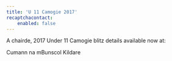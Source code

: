 ```yaml
---
title: 'U 11 Camogie 2017'
recaptchacontact:
    enabled: false
---
```


A chairde,
 2017 Under 11 Camogie blitz details available now at: 
 
 Cumann na mBunscol Kildare